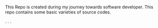 This Repo is created during my journey towards software developer.
This repo contains some basic varieties of source codes.

.
.
.
